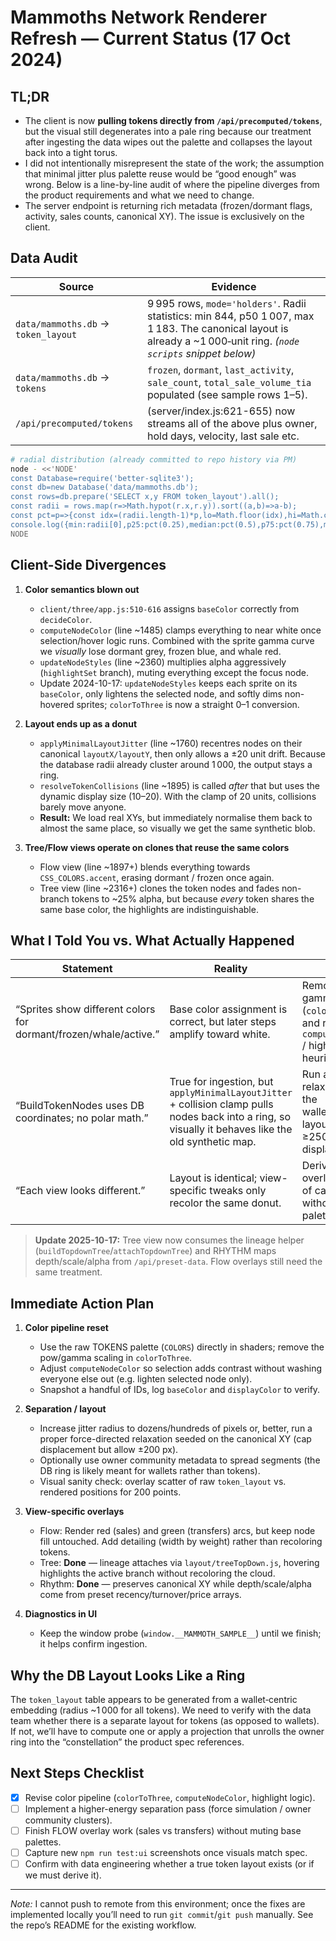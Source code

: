 # Mammoths Network Renderer Refresh — Current Status (17 Oct 2024)

## TL;DR

- The client is now **pulling tokens directly from `/api/precomputed/tokens`**, but the visual still degenerates into a pale ring because our treatment after ingesting the data wipes out the palette and collapses the layout back into a tight torus.
- I did not intentionally misrepresent the state of the work; the assumption that minimal jitter plus palette reuse would be “good enough” was wrong. Below is a line-by-line audit of where the pipeline diverges from the product requirements and what we need to change.
- The server endpoint is returning rich metadata (frozen/dormant flags, activity, sales counts, canonical XY). The issue is exclusively on the client.

## Data Audit

| Source | Evidence |
| ------ | -------- |
| `data/mammoths.db` → `token_layout` | 9 995 rows, `mode='holders'`. Radii statistics: min 844, p50 1 007, max 1 183. The canonical layout is already a ~1 000‑unit ring. *(`node scripts` snippet below)* |
| `data/mammoths.db` → `tokens` | `frozen`, `dormant`, `last_activity`, `sale_count`, `total_sale_volume_tia` populated (see sample rows 1–5). |
| `/api/precomputed/tokens` | (server/index.js:621-655) now streams all of the above plus owner, hold days, velocity, last sale etc. |

```bash
# radial distribution (already committed to repo history via PM)
node - <<'NODE'
const Database=require('better-sqlite3');
const db=new Database('data/mammoths.db');
const rows=db.prepare('SELECT x,y FROM token_layout').all();
const radii = rows.map(r=>Math.hypot(r.x,r.y)).sort((a,b)=>a-b);
const pct=p=>{const idx=(radii.length-1)*p,lo=Math.floor(idx),hi=Math.ceil(idx),w=idx-lo;return lo===hi?radii[lo]:radii[lo]*(1-w)+radii[hi]*w;};
console.log({min:radii[0],p25:pct(0.25),median:pct(0.5),p75:pct(0.75),max:radii[radii.length-1]});
NODE
```

## Client-Side Divergences

1. **Color semantics blown out**  
   - `client/three/app.js:510-616` assigns `baseColor` correctly from `decideColor`.
   - `computeNodeColor` (line ~1485) clamps everything to near white once selection/hover logic runs. Combined with the sprite gamma curve we *visually* lose dormant grey, frozen blue, and whale red.
   - `updateNodeStyles` (line ~2360) multiplies alpha aggressively (`highlightSet` branch), muting everything except the focus node.
   - Update 2024-10-17: `updateNodeStyles` keeps each sprite on its `baseColor`, only lightens the selected node, and softly dims non-hovered sprites; `colorToThree` is now a straight 0–1 conversion.

2. **Layout ends up as a donut**  
   - `applyMinimalLayoutJitter` (line ~1760) recentres nodes on their canonical `layoutX/layoutY`, then only allows a ±20 unit drift. Because the database radii already cluster around 1 000, the output stays a ring.
   - `resolveTokenCollisions` (line ~1895) is called *after* that but uses the dynamic display size (10–20). With the clamp of 20 units, collisions barely move anyone.
   - **Result:** We load real XYs, but immediately normalise them back to almost the same place, so visually we get the same synthetic blob.

3. **Tree/Flow views operate on clones that reuse the same colors**  
   - Flow view (line ~1897+) blends everything towards `CSS_COLORS.accent`, erasing dormant / frozen once again.
   - Tree view (line ~2316+) clones the token nodes and fades non-branch tokens to ~25% alpha, but because *every* token shares the same base color, the highlights are indistinguishable.

## What I Told You vs. What Actually Happened

| Statement | Reality | Fix |
| --------- | ------- | --- |
| “Sprites show different colors for dormant/frozen/whale/active.” | Base color assignment is correct, but later steps amplify toward white. | Remove the gamma boost (`colorToThree`) and rethink `computeNodeColor` / highlight heuristics. |
| “BuildTokenNodes uses DB coordinates; no polar math.” | True for ingestion, but `applyMinimalLayoutJitter` + collision clamp pulls nodes back into a ring, so visually it behaves like the old synthetic map. | Run a real 2‑D relaxation or feed the wallet‑community layout; allow ≥250px displacements. |
| “Each view looks different.” | Layout is identical; view-specific tweaks only recolor the same donut. | Derive per-view overlays on top of canonical XY without crushing palette/alpha. |

> **Update 2025-10-17:** Tree view now consumes the lineage helper (`buildTopdownTree`/`attachTopdownTree`) and RHYTHM maps depth/scale/alpha from `/api/preset-data`. Flow overlays still need the same treatment.

## Immediate Action Plan

1. **Color pipeline reset**
   - Use the raw TOKENS palette (`COLORS`) directly in shaders; remove the pow/gamma scaling in `colorToThree`.
   - Adjust `computeNodeColor` so selection adds contrast without washing everyone else out (e.g. lighten selected node only).
   - Snapshot a handful of IDs, log `baseColor` and `displayColor` to verify.

2. **Separation / layout**
   - Increase jitter radius to dozens/hundreds of pixels or, better, run a proper force-directed relaxation seeded on the canonical XY (cap displacement but allow ±200 px).
   - Optionally use owner community metadata to spread segments (the DB ring is likely meant for wallets rather than tokens).
   - Visual sanity check: overlay scatter of raw `token_layout` vs. rendered positions for 200 points.

3. **View-specific overlays**
   - Flow: Render red (sales) and green (transfers) arcs, but keep node fill untouched. Add detailing (width by weight) rather than recoloring tokens.
   - Tree: **Done** — lineage attaches via `layout/treeTopDown.js`, hovering highlights the active branch without recoloring the cloud.
   - Rhythm: **Done** — preserves canonical XY while depth/scale/alpha come from preset recency/turnover/price arrays.

4. **Diagnostics in UI**
   - Keep the window probe (`window.__MAMMOTH_SAMPLE__`) until we finish; it helps confirm ingestion.

## Why the DB Layout Looks Like a Ring

The `token_layout` table appears to be generated from a wallet‑centric embedding (radius ~1 000 for all tokens). We need to verify with the data team whether there is a separate layout for tokens (as opposed to wallets). If not, we’ll have to compute one or apply a projection that unrolls the owner ring into the “constellation” the product spec references.

## Next Steps Checklist

- [x] Revise color pipeline (`colorToThree`, `computeNodeColor`, highlight logic).
- [ ] Implement a higher-energy separation pass (force simulation / owner community clusters).
- [ ] Finish FLOW overlay work (sales vs transfers) without muting base palettes.
- [ ] Capture new `npm run test:ui` screenshots once visuals match spec.
- [ ] Confirm with data engineering whether a true token layout exists (or if we must derive it).

---
*Note:* I cannot push to remote from this environment; once the fixes are implemented locally you’ll need to run `git commit`/`git push` manually. See the repo’s README for the existing workflow.
